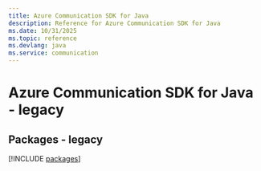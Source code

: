 ```yaml
---
title: Azure Communication SDK for Java
description: Reference for Azure Communication SDK for Java
ms.date: 10/31/2025
ms.topic: reference
ms.devlang: java
ms.service: communication
---
```

# Azure Communication SDK for Java - legacy
## Packages - legacy
[!INCLUDE [packages](communication-index.md)]
